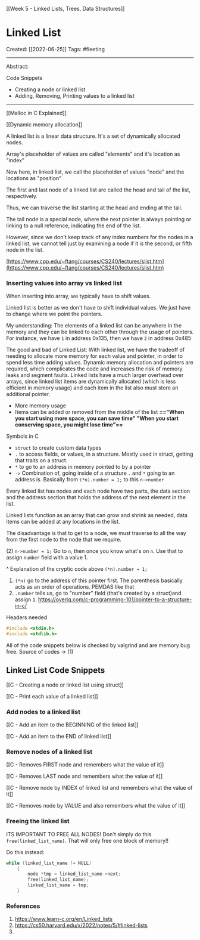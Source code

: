 [[Week 5 - Linked Lists, Trees, Data Structures]]

# Linked List
Created:  [[2022-06-25]]
Tags: #fleeting 

---
Abstract:



Code Snippets
- Creating a node or linked list
- Adding, Removing, Printing values to a linked list
---
[[Malloc in C Explained]]

[[Dynamic memory allocation]]

A linked list is a linear data structure. It's a set of dynamically allocated nodes. 

Array's placeholder of values are called "elements"
and it's location as "index"

Now here, in linked list, we call the placeholder of values "node"
and the locations as "position"


The first and last node of a linked list are called the head and tail of the list, respectively. 

Thus, we can traverse the list starting at the head and ending at the tail. 

The tail node is a special node, where the next pointer is always pointing or linking to a null reference, indicating the end of the list.

However, since we don't keep track of any index numbers for the nodes in a linked list, we cannot tell just by examining a node if it is the second, or fifth node in the list. 

[https://www.cpp.edu/~ftang/courses/CS240/lectures/slist.htm](https://www.cpp.edu/~ftang/courses/CS240/lectures/slist.htm)

### Inserting values into array vs linked list
When inserting into array, we typically have to shift values.  


Linked list is better as we don't have to shift individual values. We just have to change where we point the pointers.



My understanding:
The elements of a linked list can be anywhere in the memory and they can be linked to each other through the usage of pointers. For instance, we have `1` in address 0x135, then we have `2` in address 0x485


The good and bad of Linked List:
With linked list, we have the tradeoff of needing to allocate more memory for each value and pointer, in order to spend less time adding values. Dynamic memory allocation and pointers are required, which complicates the code and increases the risk of memory leaks and segment faults. Linked lists have a much larger overhead over arrays, since linked list items are dynamically allocated (which is less efficient in memory usage) and each item in the list also must store an additional pointer.
- More memory usage
- Items can be added or removed from the middle of the list
**=="When you start using more space, you can save time"
"When you start conserving space, you might lose time"==**





Symbols in C
-   `struct` to create custom data types
-   `.` to access fields, or values, in a structure. Mostly used in struct, getting that traits on a struct.
-   `*` to go to an address in memory pointed to by a pointer
- `->` Combination of, going inside of a structure `.` and `*` going to an address is. Basically from `(*n).number = 1;` to this `n->number` 

Every linked list has nodes and each node have two parts, the data section and the address section that holds the address of the next element in the list.

Linked lists function as an array that can grow and shrink as needed, data items can be added at any locations in the list.

The disadvantage is that to get to a node, we must traverse to all the way from the first node to the node that we require. 


(2)
`n->number = 1;`
Go to `n`, then once you know what's on `n`. Use that to assign `number` field with a value 1.

^  Explanation of the cryptic code above
`(*n).number = 1;` 
1. `(*n)` go to the address of this pointer first. The parenthesis basically acts as an order of operations. PEMDAS like that
2. `.number` tells us, go to "number" field (that's created by a struct)and assign `1`. 
https://overiq.com/c-programming-101/pointer-to-a-structure-in-c/



Headers needed
```C
#include <stdio.h>
#include <stdlib.h>
```

All of the code snippets below is checked by valgrind and are memory bug free.  Source of codes -> (1)

## Linked List Code Snippets

[[C - Creating a node or linked list using struct]]

[[C - Print each value of a linked list]]

### Add nodes to a linked list

[[C - Add an item to the BEGINNING of the linked list]]

[[C - Add an item to the END of linked list]]


### Remove nodes of a linked list

[[C - Removes FIRST node and remembers what the value of it]]


[[C - Removes LAST node and remembers what the value of it]]


[[C - Remove node by INDEX of linked list and remembers what the value of it]]


[[C - Removes node by VALUE and also remembers what the value of it]]

### Freeing the linked list
ITS IMPORTANT TO FREE ALL NODES!
Don't simply do this `free(linked_list_name)`. That will only free one block of memory!! 

Do this instead:
```C
while (linked_list_name != NULL)
    {
        node *tmp = linked_list_name->next;
        free(linked_list_name);
        linked_list_name = tmp;
    }
```
























### References
1. https://www.learn-c.org/en/Linked_lists
2. https://cs50.harvard.edu/x/2022/notes/5/#linked-lists
3. 